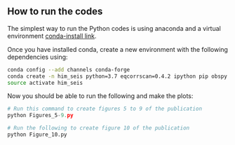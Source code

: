 How to run the codes
--------------------
The simplest way to run the Python codes is using anaconda and a virtual environment [conda-install link](https://docs.conda.io/en/latest/miniconda.html).

Once you have installed conda, create a new environment with the following dependencies using:
```bash
conda config --add channels conda-forge
conda create -n him_seis python=3.7 eqcorrscan=0.4.2 ipython pip obspy matplotlib numpy pandas pyproj shapely basemap
source activate him_seis
```
Now you should be able to run the following and make the plots:
```python
# Run this command to create figures 5 to 9 of the publication
python Figures_5-9.py

# Run the following to create figure 10 of the publication
python Figure_10.py
```